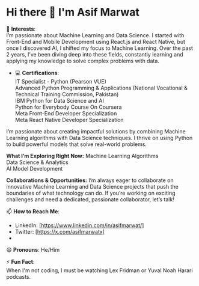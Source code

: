 # Hi there 👋 I'm Asif Marwat

👀 **Interests**:  
I’m passionate about Machine Learning and Data Science. I started with Front-End and Mobile Development using React.js and React Native, but once I discovered AI, I shifted my focus to Machine Learning. Over the past 2 years, I’ve been diving deep into these fields, constantly learning and applying my knowledge to solve complex problems with data.

- 💻 **Certifications**:  
IT Specialist - Python (Pearson VUE) <br>
Advanced Python Programming & Applications (National Vocational & Technical Training Commission, Pakistan)<br>
IBM Python for Data Science and AI <br>
Python for Everybody Course On  Coursera<br>
Meta Front-End Developer Specialization <br>
Meta React Native Developer Specialization <br>

I’m passionate about creating impactful solutions by combining Machine Learning algorithms with Data Science techniques. I thrive on using Python to build powerful models that solve real-world problems.

**What I’m Exploring Right Now:**
Machine Learning Algorithms <br>
Data Science & Analytics  <br>
AI Model Development  <br>

**Collaborations & Opportunities:**
I’m always eager to collaborate on innovative Machine Learning and Data Science projects that push the boundaries of what technology can do. If you’re working on exciting challenges and need a dedicated, passionate collaborator, let’s talk!


📫 **How to Reach Me**:  
- LinkedIn: [https://www.linkedin.com/in/asifmarwat/]  
- Twitter: [https://x.com/asifmarwatx]  
-

😄 **Pronouns**: He/Him

⚡ **Fun Fact**:  
When I'm not coding, I must be watching Lex Fridman or Yuval Noah Harari podcasts.
